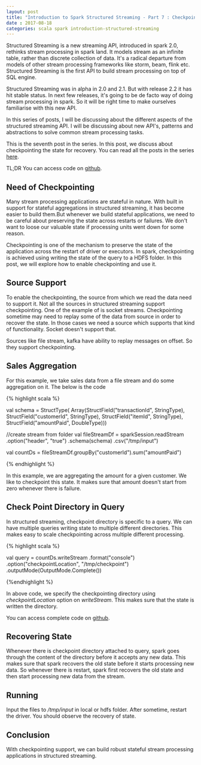 ```yaml
---
layout: post
title: "Introduction to Spark Structured Streaming - Part 7 : Checkpointing State"
date : 2017-08-18
categories: scala spark introduction-structured-streaming
---
```

Structured Streaming is a new streaming API, introduced in spark 2.0, rethinks stream processing in spark land. It models stream
as an infinite table, rather than discrete collection of data. It's a radical departure from models of other stream processing frameworks like
storm, beam, flink etc. Structured Streaming is the first API to build stream processing on top of SQL engine.

Structured Streaming was in alpha in 2.0 and 2.1. But with release 2.2 it has hit stable status. In next few releases,
it's going to be de facto way of doing stream processing in spark. So it will be right time to make ourselves familiarise
with this new API.

In this series of posts, I will be discussing about the different aspects of the structured streaming API. I will be discussing about
new API's, patterns and abstractions to solve common stream processing tasks. 

This is the seventh post in the series. In this post, we discuss about checkpointing the state for recovery. You 
can read all the posts in the series [here](/categories/introduction-structured-streaming).

TL;DR You can access code on [github](https://github.com/phatak-dev/spark2.0-examples/tree/master/src/main/scala/com/madhukaraphatak/examples/sparktwo/streaming).

## Need of Checkpointing

Many stream processing applications are stateful in nature. With built in support for stateful aggregations in structured streaming, it has become easier to build them.But whenever we build stateful applications, we need to be careful about preserving the state across restarts or failures. We don't want to loose our valuable state if processing units went down for some reason.

Checkpointing is one of the mechanism to preserve the state of the application across the restart of driver or executors. In spark, checkpointing is achieved using writing the state of the query to a HDFS folder. In this post, we will explore how to enable checkpointing and use it.

## Source Support

To enable the checkpointing, the source from which we read the data need to support it. Not all the sources in structured streaming support checkpointing. One of the example of is socket streams. Checkpointing sometime may need to replay some of the data from source in order to recover the state. In those cases we need a source which supports that kind of functionality. Socket doesn't support that.

Sources like file stream, kafka have ability to replay messages on offset. So they support checkpointing.

## Sales Aggregation

For this example, we take sales data from a file stream and do some aggregation on it. The below is the code

{% highlight scala %}

val schema = StructType(
  Array(StructField("transactionId", StringType),
        StructField("customerId", StringType),
        StructField("itemId", StringType),
        StructField("amountPaid", DoubleType)))

//create stream from folder
val fileStreamDf = sparkSession.readStream
  .option("header", "true")
  .schema(schema)
  .csv("/tmp/input")

val countDs = fileStreamDf.groupBy("customerId").sum("amountPaid")
 
{% endhighlight %}

In this example, we are aggregating the amount for a given customer. We like to checkpoint this state. It makes sure that amount doesn't start from zero whenever there is failure.

## Check Point Directory in Query

In structured streaming, checkpoint directory is specific to a query. We can have multiple queries writing state to multiple different directories. This makes easy
to scale checkpointing across multiple different processing.

{% highlight scala %}

val query =
  countDs.writeStream
    .format("console")
    .option("checkpointLocation", "/tmp/checkpoint")
    .outputMode(OutputMode.Complete())

{%endhighlight %}

In above code, we specify the checkpointing directory using *checkpointLocation* option on *writeStream*. This makes sure that the state is written the directory.

You can access complete code on [github](https://github.com/phatak-dev/spark2.0-examples/blob/master/src/main/scala/com/madhukaraphatak/examples/sparktwo/streaming/RecoverableAggregation.scala).

## Recovering State

Whenever there is checkpoint directory attached to query, spark goes through the content of the directory before it accepts any new data. This makes sure that spark recovers the old state before it starts processing new data. So whenever there is restart, spark first recovers the old state and then start processing new data from the stream.

## Running

Input the files to */tmp/input* in local or hdfs folder. After sometime, restart the driver. You should observe the recovery of state.

## Conclusion

With checkpointing support, we can build robust stateful stream processing applications in structured streaming.

